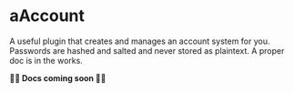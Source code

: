 # aAccount
A useful plugin that creates and manages an account system for you. Passwords are hashed and salted and never stored as plaintext. A proper doc is in the works.

**🚧🚧 Docs coming soon 🚧🚧**
